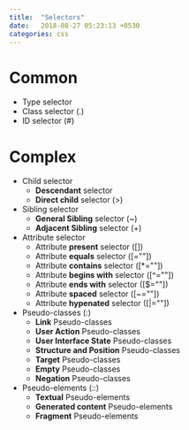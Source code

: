 ```yaml
---
title:  "Selectors"
date:   2018-08-27 05:23:13 +0530
categories: css
---
```


# Common
- Type selector
- Class selector (.)
- ID selector (#)

# Complex
- Child selector
  - **Descendant** selector
  - **Direct child** selector (>)
- Sibling selector
  - **General Sibling** selector (~)
  - **Adjacent Sibling** selector (+)
- Attribute selector
  - Attribute **present** selector ([])
  - Attribute **equals** selector ([=""])
  - Attribute **contains** selector ([*=""])
  - Attribute **begins with** selector ([^=""])
  - Attribute **ends with** selector ([$=""])
  - Attribute **spaced** selector ([~=""])
  - Attribute **hypenated** selector ([|=""])
- Pseudo-classes (:)
  - **Link** Pseudo-classes
  - **User Action** Pseudo-classes
  - **User Interface State** Pseudo-classes
  - **Structure and Position** Pseudo-classes
  - **Target** Pseudo-classes
  - **Empty** Pseudo-classes
  - **Negation** Pseudo-classes
- Pseudo-elements (::)
  - **Textual** Pseudo-elements
  - **Generated content** Pseudo-elements
  - **Fragment** Pseudo-elements
